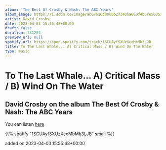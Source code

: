 ```yaml
---
album: 'The Best Of Crosby & Nash: The ABC Years'
album_image: https://i.scdn.co/image/ab67616d0000b27340ba660feb6ce563513ced68
artist: David Crosby
date: 2023-04-03 15:55:48+00:00
draft: false
duration: 331293
preview_url: null
spotify_url: https://open.spotify.com/track/1SCUAyfSXUzXccMbMb3LJB
title: To The Last Whale... A) Critical Mass / B) Wind On The Water
type: music
---
```



# To The Last Whale... A) Critical Mass / B) Wind On The Water

## David Crosby on the album The Best Of Crosby & Nash: The ABC Years

You can listen [here](https://open.spotify.com/track/1SCUAyfSXUzXccMbMb3LJB)

{{% spotify "1SCUAyfSXUzXccMbMb3LJB" small %}}

added on 2023-04-03 15:55:48+00:00